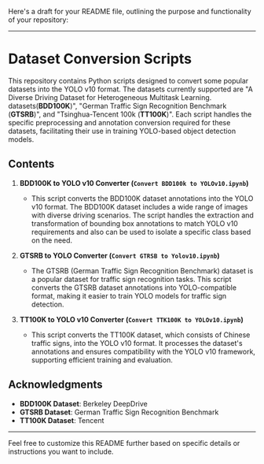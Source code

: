 Here's a draft for your README file, outlining the purpose and functionality of your repository:

---

# Dataset Conversion Scripts

This repository contains Python scripts designed to convert some popular datasets into the YOLO v10 format. The datasets currently supported are "A Diverse Driving Dataset for Heterogeneous Multitask Learning. datasets(__BDD100K__)", "German Traffic Sign Recognition Benchmark (__GTSRB__)", and "Tsinghua-Tencent 100k (__TT100K__)". Each script handles the specific preprocessing and annotation conversion required for these datasets, facilitating their use in training YOLO-based object detection models.

## Contents

1. **BDD100K to YOLO v10 Converter (`Convert BDD100k to YOLOv10.ipynb`)**
   - This script converts the BDD100K dataset annotations into the YOLO v10 format. The BDD100K dataset includes a wide range of images with diverse driving scenarios. The script handles the extraction and transformation of bounding box annotations to match YOLO v10 requirements and also can be used to isolate a specific class based on the need.

2. **GTSRB to YOLO Converter (`Convert GTRSB to Yolov10.ipynb`)**
   - The GTSRB (German Traffic Sign Recognition Benchmark) dataset is a popular dataset for traffic sign recognition tasks. This script converts the GTSRB dataset annotations into YOLO-compatible format, making it easier to train YOLO models for traffic sign detection.

3. **TT100K to YOLO v10 Converter (`Convert TTK100K to YOLOv10.ipynb`)**
   - This script converts the TT100K dataset, which consists of Chinese traffic signs, into the YOLO v10 format. It processes the dataset's annotations and ensures compatibility with the YOLO v10 framework, supporting efficient training and evaluation.


## Acknowledgments

- **BDD100K Dataset**: Berkeley DeepDrive
- **GTSRB Dataset**: German Traffic Sign Recognition Benchmark
- **TT100K Dataset**: Tencent

---

Feel free to customize this README further based on specific details or instructions you want to include.
